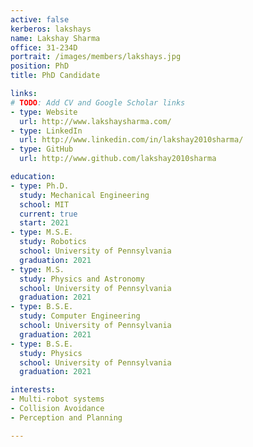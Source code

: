 ```yaml
---
active: false
kerberos: lakshays
name: Lakshay Sharma
office: 31-234D
portrait: /images/members/lakshays.jpg
position: PhD
title: PhD Candidate

links:
# TODO: Add CV and Google Scholar links
- type: Website
  url: http://www.lakshaysharma.com/
- type: LinkedIn
  url: http://www.linkedin.com/in/lakshay2010sharma/
- type: GitHub
  url: http://www.github.com/lakshay2010sharma

education:
- type: Ph.D.
  study: Mechanical Engineering
  school: MIT
  current: true
  start: 2021
- type: M.S.E.
  study: Robotics
  school: University of Pennsylvania
  graduation: 2021
- type: M.S.
  study: Physics and Astronomy
  school: University of Pennsylvania
  graduation: 2021
- type: B.S.E.
  study: Computer Engineering
  school: University of Pennsylvania
  graduation: 2021
- type: B.S.E.
  study: Physics
  school: University of Pennsylvania
  graduation: 2021

interests:
- Multi-robot systems
- Collision Avoidance
- Perception and Planning

--- 
```

